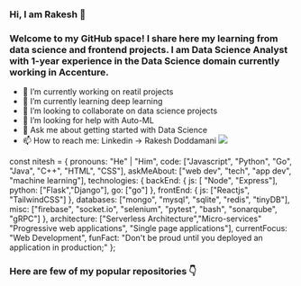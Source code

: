 ### Hi, I am Rakesh 👋
### Welcome to my GitHub space! I share here my learning from data science and frontend projects. I am Data Science Analyst with 1-year experience in the Data Science domain currently working in Accenture.

- 🔭 I’m currently working on reatil projects
- 🌱 I’m currently learning deep learning
- 👯 I’m looking to collaborate on data science projects
- 🤔 I’m looking for help with Auto-ML
- 💬 Ask me about getting started with Data Science
- 📫 How to reach me: Linkedin -> Rakesh Doddamani <a href="https://www.linkedin.com/in/rakeshrdoddamani/" imageanchor="1"><img src="https://www.linkedin.com/in/rakeshrdoddamani/" border="0"></a>

const nitesh = {
    pronouns: "He" | "Him",
    code: ["Javascript", "Python", "Go", "Java", "C++", "HTML", "CSS"],
    askMeAbout: ["web dev", "tech", "app dev", "machine learning"],
    technologies: {
        backEnd: {
            js: [ "Node", "Express"],
            python: ["Flask","Django"],
            go: ["go"]
        },
        frontEnd: {
            js: ["Reactjs", "TailwindCSS"]
        },
        databases: ["mongo", "mysql", "sqlite", "redis", "tinyDB"],
        misc: ["firebase", "socket.io", "selenium", "pytest", "bash", "sonarqube", "gRPC"]
    },
    architecture: ["Serverless Architecture","Micro-services" "Progressive web applications", "Single page applications"],
    currentFocus: "Web Development",
    funFact: "Don't be proud until you deployed an application in production;"
};

### Here are few of my popular repositories 👇

